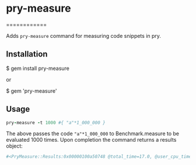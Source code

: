 # pry-measure
============

Adds `pry-measure` command for measuring code snippets in pry.


## Installation

$ gem install pry-measure

or

$ gem 'pry-measure'

## Usage

```ruby
pry-measure -t 1000 #{ "a"*1_000_000 }
```

The above passes the code `"a"*1_000_000` to Benchmark.measure to be evaluated 1000 times. Upon completion the command returns a results object:

```ruby
#<PryMeasure::Results:0x00000100a50748 @total_time=17.0, @user_cpu_time=16.44, @system_cpu_time=0.5599999999999999, @real_time=17.30274510383606>
```
